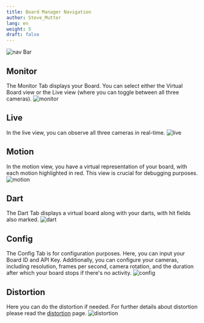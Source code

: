 ```yaml
---
title: Board Manager Navigation
author: Steve_Mutter
lang: en
weight: 5
draft: false
---
```


![nav Bar](/how-to-play/images/navigation.png)

## Monitor
The Monitor Tab displays your Board. You can select either the Virtual Board view or the Live view (where you can toggle between all three cameras).
![monitor](/how-to-play/images/monitor.png)

## Live
In the live view, you can observe all three cameras in real-time.
![live](/how-to-play/images/live.png)

## Motion
In the motion view, you have a virtual representation of your board, with each motion highlighted in red. This view is crucial for debugging purposes.
![motion](/how-to-play/images/motion.png)

## Dart
The Dart Tab displays a virtual board along with your darts, with hit fields also marked.
![dart](/how-to-play/images/dart.png)

## Config
The Config Tab is for configuration purposes. Here, you can input your Board ID and API Key. Additionally, you can configure your cameras, including resolution, frames per second, camera rotation, and the duration after which your board stops if there's no activity.
![config](/how-to-play/images/config.png)

## Distortion
Here you can do the distortion if needed. For further details about distortion please read the [distortion](http://docs.autodarts.io/getting-started/distortion/) page.
![distortion](/how-to-play/images/distortion.png)

